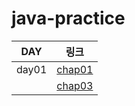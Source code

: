 # java-practice

| DAY   | 링크                                                                                             |
|-------|------------------------------------------------------------------------------------------------|
| day01 | [chap01](https://github.com/seolbin01/java-practice/tree/main/src/main/java/com/seolbin/chap01) |
|       | [chap03](https://github.com/seolbin01/java-practice/tree/main/src/main/java/com/seolbin/chap03) |